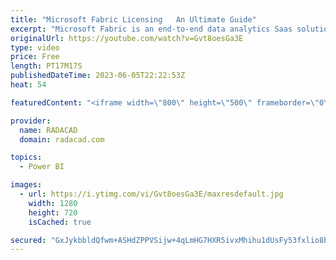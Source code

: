 ```yaml
---
title: "Microsoft Fabric Licensing   An Ultimate Guide"
excerpt: "Microsoft Fabric is an end-to-end data analytics Saas solution product of Microsoft. It brings many workloads in the analytics area, including Data Integration, Warehousing, Engineering, Business Intelligence, Data Science, and Real-time Analytics. It is often a question of how the pricing of this platform"
originalUrl: https://youtube.com/watch?v=Gvt8oesGa3E
type: video
price: Free
length: PT17M17S
publishedDateTime: 2023-06-05T22:22:53Z
heat: 54

featuredContent: "<iframe width=\"800\" height=\"500\" frameborder=\"0\" src=\"https://www.youtube.com/embed/Gvt8oesGa3E\" allow=\"accelerometer; autoplay; encrypted-media; gyroscope; picture-in-picture\" allowfullscreen></iframe>"

provider:
  name: RADACAD
  domain: radacad.com

topics:
  - Power BI

images:
  - url: https://i.ytimg.com/vi/Gvt8oesGa3E/maxresdefault.jpg
    width: 1280
    height: 720
    isCached: true

secured: "GxJykbbldQfwm+ASHdZPPVSijw+4qLmHG7HXR5ivxMhihu1dUsFy53fxlio8bGwc/XoJLYJfl3HeUmHp/Zf1X8Gog5BpJBabMvOyLGOQFB0C6m4SjfiBNurl87DaRLu3W/kFAsxZH7jPmx8b5s7OTvBuopvlZiag2jkqy0GXklwBAB1rSgoVPYu729U4x2arV20AkHjtqq2tNYXF5au+Yc759wEnhGyRdgxsP/Thr5dGgtk/FH4ylTR5sVpLyoVirgVuUnyyBNhuTH1nU+HhB3Fxr/tgXcz7sC4m+M3UbBhjEAt46nmxY4jgtdeJLku83OmOSBpbtrtauAPh3C71M1S82HTtByC8X3KcreSdbb2n2EEJrXfovTzy7s9iUB1CCQRrxYuPWJEZ9g79ZFtdpo3tJ+q/YwUEZAwebh8z4YM=;kmRzoGPk1CNayBwdY/BwtQ=="
---
```



